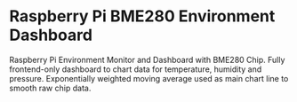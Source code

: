 # Raspberry Pi BME280 Environment Dashboard
Raspberry Pi Environment Monitor and Dashboard with BME280 Chip.
Fully frontend-only dashboard to chart data for temperature, humidity and pressure.
Exponentially weighted moving average used as main chart line to smooth raw chip data.
